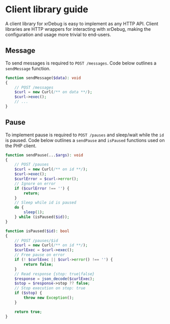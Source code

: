 # Client library guide

A client library for xrDebug is easy to implement as any HTTP API. Client libraries are HTTP wrappers for interacting with xrDebug, making the configuration and usage more trivial to end-users.

## Message

To send messages is required to `POST /messages`. Code below outlines a `sendMessage` function.

```php
function sendMessage($data): void
{
    // POST /messages
    $curl = new Curl(/** on data **/);
    $curl->exec();
    // ...
}
```

## Pause

To implement pause is required to `POST /pauses` and sleep/wait while the `id` is paused. Code below outlines a `sendPause` and `isPaused` functions used on the PHP client.

```php
function sendPause(...$args): void
{
    // POST /pauses
    $curl = new Curl(/** on id **/);
    $curl->exec();
    $curlError = $curl->error();
    // Ignore on error
    if ($curlError !== '') {
        return;
    }
    // Sleep while id is paused
    do {
        sleep(1);
    } while (isPaused($id));
}

function isPaused($id): bool
{
    // POST /pauses/$id
    $curl = new Curl(/** on id **/);
    $curlExec = $curl->exec();
    // Free pause on error
    if (! $curlExec || $curl->error() !== '') {
        return false;
    }
    // Read response {stop: true|false}
    $response = json_decode($curlExec);
    $stop = $response->stop ?? false;
    // Stop execution on stop: true
    if ($stop) {
        throw new Exception();
    }

    return true;
}
```
